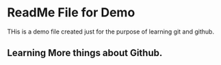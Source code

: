 # ReadMe File for Demo

THis is a demo file created just for the purpose of learning git and github.

## Learning More things about Github.
